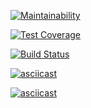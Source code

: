 [![Maintainability](https://api.codeclimate.com/v1/badges/a99a88d28ad37a79dbf6/maintainability)](https://codeclimate.com/github/codeclimate/codeclimate/maintainability)

[![Test Coverage](https://api.codeclimate.com/v1/badges/a99a88d28ad37a79dbf6/test_coverage)](https://codeclimate.com/github/codeclimate/codeclimate/test_coverage)

[![Build Status](https://travis-ci.org/Ashtrey9155/frontend-project-lvl1.svg?branch=master)](https://travis-ci.org/Ashtrey9155/frontend-project-lvl1)

[![asciicast](https://asciinema.org/a/HVjPlH4madhut4Br2mKboVyiL.svg)](https://asciinema.org/a/HVjPlH4madhut4Br2mKboVyiL)

[![asciicast](https://asciinema.org/a/DPpo01PYRH9rC8VWHIOwcohmF.svg)](https://asciinema.org/a/DPpo01PYRH9rC8VWHIOwcohmF)

